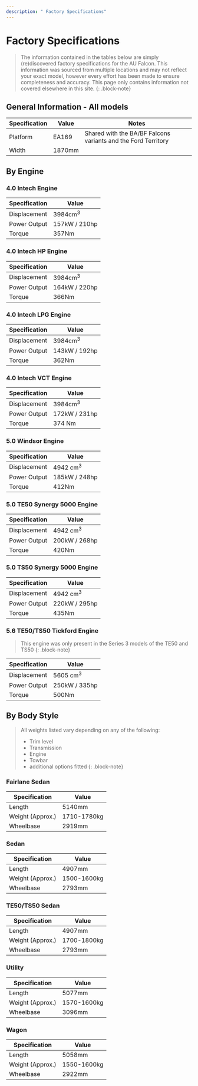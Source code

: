 ```yaml
---
description: " Factory Specifications"
---
```



# Factory Specifications

> The information contained in the tables below are simply (re)discovered factory specifications for the AU Falcon. This information was sourced from multiple locations and may not reflect your exact model, however every effort has been made to ensure completeness and accuracy. This page only contains information not covered elsewhere in this site.
{: .block-note}

## General Information - All models

| Specification | Value | Notes |
| --- | --- | --- |
| Platform | EA169 | Shared with the BA/BF Falcons variants and the Ford Territory |
| Width | 1870mm | |

## By Engine

### 4.0 Intech Engine

| Specification | Value |
| --- | --- |
| Displacement | 3984cm<sup>3</sup> |
| Power Output | 157kW / 210hp |
| Torque | 357Nm |

### 4.0 Intech HP Engine

| Specification | Value |
| --- | --- |
| Displacement | 3984cm<sup>3</sup> |
| Power Output | 164kW / 220hp |
| Torque | 366Nm |

### 4.0 Intech LPG Engine

| Specification | Value |
| --- | --- |
| Displacement | 3984cm<sup>3</sup> |
| Power Output | 143kW / 192hp |
| Torque | 362Nm |

### 4.0 Intech VCT Engine

| Specification | Value |
| --- | --- |
| Displacement | 3984cm<sup>3</sup> |
| Power Output | 172kW / 231hp |
| Torque | 374 Nm |

### 5.0 Windsor Engine

| Specification | Value |
| --- | --- |
| Displacement | 4942 cm<sup>3</sup> |
| Power Output | 185kW / 248hp |
| Torque | 412Nm |

### 5.0 TE50 Synergy 5000 Engine

| Specification | Value |
| --- | --- |
| Displacement | 4942 cm<sup>3</sup> |
| Power Output | 200kW / 268hp |
| Torque | 420Nm |

### 5.0 TS50 Synergy 5000 Engine

| Specification | Value |
| --- | --- |
| Displacement | 4942 cm<sup>3</sup> |
| Power Output | 220kW / 295hp |
| Torque | 435Nm |

### 5.6 TE50/TS50 Tickford Engine

> This engine was only present in the Series 3 models of the TE50 and TS50
{: .block-note}

| Specification | Value |
| --- | --- |
| Displacement | 5605 cm<sup>3</sup> |
| Power Output | 250kW / 335hp |
| Torque | 500Nm |

## By Body Style

> All weights listed vary depending on any of the following:
> - Trim level
> - Transmission
> - Engine
> - Towbar
> - additional options fitted
{: .block-note}

### Fairlane Sedan

| Specification | Value |
| --- | --- |
| Length | 5140mm |
| Weight (Approx.) | 1710-1780kg |
| Wheelbase | 2919mm |

### Sedan

| Specification | Value |
| --- | --- |
| Length | 4907mm |
| Weight (Approx.) | 1500-1600kg |
| Wheelbase | 2793mm |

### TE50/TS50 Sedan

| Specification | Value |
| --- | --- |
| Length | 4907mm |
| Weight (Approx.) | 1700-1800kg |
| Wheelbase | 2793mm |

### Utility

| Specification | Value |
| --- | --- |
| Length | 5077mm |
| Weight (Approx.) | 1570-1600kg |
| Wheelbase | 3096mm |

### Wagon

| Specification | Value |
| --- | --- |
| Length | 5058mm |
| Weight (Approx.) | 1550-1600kg |
| Wheelbase | 2922mm |